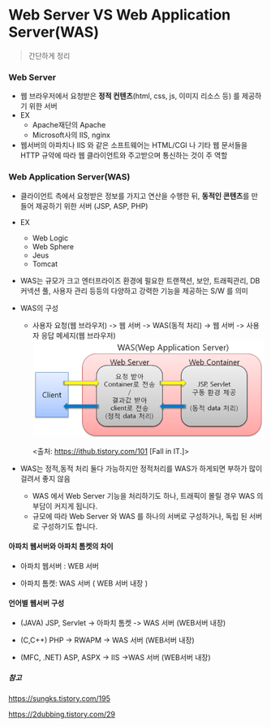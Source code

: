 # Web Server VS Web Application Server(WAS)

> 간단하게 정리

### Web Server

* 웹 브라우저에서 요청받은 **정적 컨텐츠**(html, css, js, 이미지 리소스 등) 를 제공하기 위한 서버
* EX
  * Apache재단의 Apache
  * Microsoft사의 IIS, nginx
* 웹서버의 아파치나 IIS 와 같은 소프트웨어는 HTML/CGI 나 기타 웹 문서들을 HTTP 규약에 따라 웹 클라이언트와 주고받으며 통신하는 것이 주 역할



### Web Application Server(WAS)

* 클라이언트 측에서 요청받은 정보를 가지고 연산을 수행한 뒤, **동적인 콘텐츠**를 만들어 제공하기 위한 서버 (JSP, ASP, PHP)

* EX

  * Web Logic
  * Web Sphere
  * Jeus
  * Tomcat

* WAS는 규모가 크고 엔터프라이즈 환경에 필요한 트랜잭션, 보안, 트래픽관리, DB커넥션 풀, 사용자 관리 등등의 다양하고 강력한 기능을 제공하는 S/W 를 의미

* WAS의 구성

  * 사용자 요청(웹 브라우저) -> 웹 서버 -> WAS(동적 처리) -> 웹 서버 -> 사용자 응답 메세지(웹 브라우저)![](./image/was.PNG)

    <출처: https://ithub.tistory.com/101 [Fall in IT.]>
  
* WAS는 정적,동적 처리 둘다 가능하지만 정적처리를 WAS가 하게되면 부하가 많이 걸려서 좋지 않음

  * WAS 에서 Web Server 기능을 처리하기도 하나, 트래픽이 몰릴 경우 WAS 의 부담이 커지게 됩니다.
  * 규모에 따라 Web Server 와 WAS 를 하나의 서버로 구성하거나, 독립 된 서버로 구성하기도 합니다.

#### 아파치 웹서버와 아파치 톰켓의 차이

- 아파치 웹서버 : WEB 서버

- 아파치 톰켓: WAS 서버 ( WEB 서버 내장 )



#### 언어별 웹서버 구성

- (JAVA) JSP, Servlet -> 아파치 톰켓 -> WAS 서버 (WEB서버 내장)

- (C,C++) PHP -> RWAPM -> WAS 서버 (WEB서버 내장)

- (MFC, .NET) ASP, ASPX -> IIS ->WAS 서버 (WEB서버 내장)



##### 참고

https://sungks.tistory.com/195

https://2dubbing.tistory.com/29
